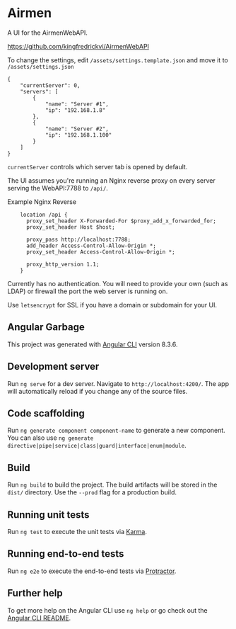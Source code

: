 # Airmen

A UI for the AirmenWebAPI.

https://github.com/kingfredrickvi/AirmenWebAPI

To change the settings, edit `/assets/settings.template.json` and move it to `/assets/settings.json`

```
{
    "currentServer": 0,
    "servers": [
        {
            "name": "Server #1",
            "ip": "192.168.1.8"
        },
        {
            "name": "Server #2",
            "ip": "192.168.1.100"
        }
    ]
}
```

`currentServer` controls which server tab is opened by default.

The UI assumes you're running an Nginx reverse proxy on every server serving the WebAPI:7788 to `/api/`.

Example Nginx Reverse

```
    location /api {
      proxy_set_header X-Forwarded-For $proxy_add_x_forwarded_for;
      proxy_set_header Host $host;

      proxy_pass http://localhost:7788;
      add_header Access-Control-Allow-Origin *;
      proxy_set_header Access-Control-Allow-Origin *;

      proxy_http_version 1.1;
    }
```

Currently has no authentication. You will need to provide your own (such as LDAP) or firewall the port the web server is running on.

Use `letsencrypt` for SSL if you have a domain or subdomain for your UI.

## Angular Garbage

This project was generated with [Angular CLI](https://github.com/angular/angular-cli) version 8.3.6.

## Development server

Run `ng serve` for a dev server. Navigate to `http://localhost:4200/`. The app will automatically reload if you change any of the source files.

## Code scaffolding

Run `ng generate component component-name` to generate a new component. You can also use `ng generate directive|pipe|service|class|guard|interface|enum|module`.

## Build

Run `ng build` to build the project. The build artifacts will be stored in the `dist/` directory. Use the `--prod` flag for a production build.

## Running unit tests

Run `ng test` to execute the unit tests via [Karma](https://karma-runner.github.io).

## Running end-to-end tests

Run `ng e2e` to execute the end-to-end tests via [Protractor](http://www.protractortest.org/).

## Further help

To get more help on the Angular CLI use `ng help` or go check out the [Angular CLI README](https://github.com/angular/angular-cli/blob/master/README.md).

